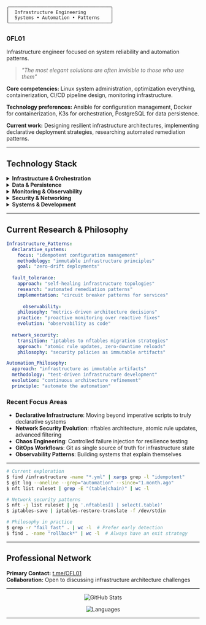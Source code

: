     ╭─────────────────────────────────────╮
    │  Infrastructure Engineering         │
    │  Systems • Automation • Patterns    │
    ╰─────────────────────────────────────╯

### 0FL01

Infrastructure engineer focused on system reliability and automation patterns.

> *"The most elegant solutions are often invisible to those who use them"*

**Core competencies:** Linux system administration, optimization everything, containerization, CI/CD pipeline design, monitoring infrastructure.

**Technology preferences:** Ansible for configuration management, Docker for containerization, K3s for orchestration, PostgreSQL for data persistence.

**Current work:** Designing resilient infrastructure architectures, implementing declarative deployment strategies, researching automated remediation patterns.

---

## Technology Stack

<details>
<summary><strong>Infrastructure & Orchestration</strong></summary>

```
Container Orchestration    │  K3s, Docker
Configuration Management   │  Ansible
Load Balancing            │  HAProxy, Nginx, Caddy
Service Mesh              │  Exploring implementation patterns
```
</details>

<details>
<summary><strong>Data & Persistence</strong></summary>

```
Relational Databases      │  PostgreSQL
In-Memory Storage         │  Redis
Data Modeling            │  Normalization strategies
Backup Strategies        │  Point-in-time recovery
```
</details>

<details>
<summary><strong>Monitoring & Observability</strong></summary>

```
Metrics Collection        │  Prometheus
Visualization            │  Grafana
Log Aggregation          │  ELK Stack
Alerting Strategies      │  Multi-tier notification systems
```
</details>

<details>
<summary><strong>Security & Networking</strong></summary>

```
Firewall Management       │  nftables, iptables migration strategies

Security Automation       │  Rule generation, policy as code
```
</details>

<details>
<summary><strong>Systems & Development</strong></summary>

```
Operating Systems         │  Debian, Ubuntu, Astra Linux
Scripting Languages       │  Python, Bash
Infrastructure Platforms  │  Bare metal, Selectel, DigitalOcean
Development Philosophy    │  Infrastructure as Code
```
</details>

---

## Current Research & Philosophy

```yaml
Infrastructure_Patterns:
  declarative_systems: 
    focus: "idempotent configuration management"
    methodology: "immutable infrastructure principles"
    goal: "zero-drift deployments"
    
  fault_tolerance: 
    approach: "self-healing infrastructure topologies"
    research: "automated remediation patterns"
    implementation: "circuit breaker patterns for services"
    
      observability: 
    philosophy: "metrics-driven architecture decisions"
    practice: "proactive monitoring over reactive fixes"
    evolution: "observability as code"
    
  network_security:
    transition: "iptables to nftables migration strategies"
    approach: "atomic rule updates, zero-downtime reloads"
    philosophy: "security policies as immutable artifacts"

Automation_Philosophy:
  approach: "infrastructure as immutable artifacts"
  methodology: "test-driven infrastructure development"
  evolution: "continuous architecture refinement"
  principle: "automate the automation"
```

### Recent Focus Areas

- **Declarative Infrastructure**: Moving beyond imperative scripts to truly declarative systems
- **Network Security Evolution**: nftables architecture, atomic rule updates, advanced filtering
- **Chaos Engineering**: Controlled failure injection for resilience testing  
- **GitOps Workflows**: Git as single source of truth for infrastructure state
- **Observability Patterns**: Building systems that explain themselves

---

```bash
# Current exploration
$ find /infrastructure -name "*.yml" | xargs grep -l "idempotent"
$ git log --oneline --grep="automation" --since="1.month.ago"
$ nft list ruleset | grep -E "(table|chain)" | wc -l

# Network security patterns
$ nft -j list ruleset | jq '.nftables[] | select(.table)'
$ iptables-save | iptables-restore-translate -f /dev/stdin

# Philosophy in practice
$ grep -r "fail_fast" . | wc -l  # Prefer early detection
$ find . -name "rollback*" | wc -l  # Always have an exit strategy
```

---

## Professional Network

**Primary Contact:** [t.me/OFL01](https://t.me/OFL01)  
**Collaboration:** Open to discussing infrastructure architecture challenges  

---

<div align="center">

![GitHub Stats](https://github-readme-stats.vercel.app/api?username=0FL01&show_icons=true&theme=dark&hide_border=true&bg_color=0d1117&text_color=c9d1d9&icon_color=58a6ff&count_private=true)

![Languages](https://github-readme-stats.vercel.app/api/top-langs/?username=0FL01&layout=compact&theme=dark&hide_border=true&bg_color=0d1117&text_color=c9d1d9)

</div>

---
